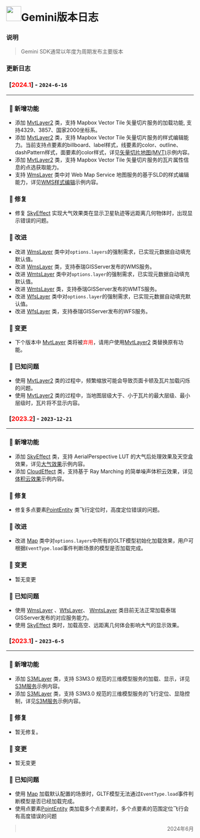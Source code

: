 <div style='height: 6px; background: transparent'></div>

# <img style='width: 40px;' src="/favicon.jpg"/>Gemini版本日志

### 说明
> Gemini SDK通常以年度为周期发布主要版本

### 更新日志

### &nbsp;&nbsp;[<font color=#FF0000 >2024.1</font>] - `2024-6-16`
---

### &nbsp;&nbsp;🚀 新增功能
* 添加 [MvtLayer2](/public/api/MvtLayer2.html) 类，支持 Mapbox Vector Tile 矢量切片服务的加载功能, 支持4329、3857、国家2000坐标系。
* 添加 [MvtLayer2](/public/api/MvtLayer2.html) 类，支持 Mapbox Vector Tile 矢量切片服务的样式编辑能力。当前支持点要素的billboard、label样式，线要素的color、outline、dashPattern样式，面要素的color样式，详见[矢量切片地图(MVT)](/#/system/sandbox?key=/data/example/mvtLayer/mvtLayer)示例内容。
* 添加 [MvtLayer2](/public/api/MvtLayer2.html) 类，支持 Mapbox Vector Tile 矢量切片服务的瓦片属性信息的点选获取能力。
* 支持 [WmsLayer](/public/api/WmsLayer.html) 类中对 Web Map Service 地图服务的基于SLD的样式编辑能力，详见[WMS样式编辑](/#/system/sandbox?key=/data/example/wmsEdit/wmsEdit)示例内容。

### &nbsp;&nbsp;🐛 修复
* 修复 [SkyEffect](/public/api/SkyEffect.html) 实现大气效果类在显示卫星轨迹等远距离几何物体时，出现显示错误的问题。

### &nbsp;&nbsp;🔧 改进
* 改进 [WmsLayer](/public/api/WmsLayer.html) 类中对`options.layers`的强制需求，已实现元数据自动填充默认值。
* 改进 [WmsLayer](/public/api/WmsLayer.html) 类，支持泰瑞GISServer发布的WMS服务。
* 改进 [WmtsLayer](/public/api/WmtsLayer.html) 类中对`options.layer`的强制需求，已实现元数据自动填充默认值。
* 改进 [WmtsLayer](/public/api/WmtsLayer.html) 类，支持泰瑞GISServer发布的WMTS服务。
* 改进 [WfsLayer](/public/api/WfsLayer.html) 类中对`options.layer`的强制需求，已实现元数据自动填充默认值。
* 改进 [WfsLayer](/public/api/WfsLayer.html) 类，支持泰瑞GISServer发布的WFS服务。

### &nbsp;&nbsp;📝 变更
* 下个版本中 [MvtLayer](/public/api/MvtLayer.html) 类将被<font color=#FF0000 >弃用</font>，请用户使用[MvtLayer2](/public/api/MvtLayer2.html) 类替换原有功能。

### &nbsp;&nbsp;🔗 已知问题
* 使用 [MvtLayer2](/public/api/MvtLayer2.html) 类的过程中，频繁缩放可能会导致页面卡顿及瓦片加载闪烁的问题。
* 使用 [MvtLayer2](/public/api/MvtLayer2.html) 类的过程中，当地图层级大于、小于瓦片的最大层级、最小层级时，瓦片将不显示内容。

### &nbsp;&nbsp;[<font color=#FF0000 >2023.2</font>] - `2023-12-21`
---

### &nbsp;&nbsp;🚀 新增功能
* 添加 [SkyEffect](/public/api/SkyEffect.html) 类，支持 AerialPerspective LUT 的大气后处理效果及天空盒效果，详见[大气效果](/#/system/sandbox?key=/data/example/skyEffect/skyEffect)示例内容。
* 添加 [CloudEffect](/public/api/CloudEffect.html) 类，支持基于 Ray Marching 的简单噪声体积云效果，详见[体积云效果](/#/system/sandbox?key=/data/example/cloudEffect/cloudEffect)示例内容。

### &nbsp;&nbsp;🐛 修复
* 修复多点要素[PointEntity](/public/api/PointEntity.html) 类飞行定位时，高度定位错误的问题。

### &nbsp;&nbsp;🔧 改进
* 改进 [Map](/public/api/Map.html) 类中对`options.layers`中所有的GLTF模型初始化加载效果，用户可根据`EventType.load`事件判断场景的模型是否加载完成。

### &nbsp;&nbsp;📝 变更
* 暂无变更

### &nbsp;&nbsp;🔗 已知问题
* 使用 [WmsLayer](/public/api/WmsLayer.html) 、[WfsLayer](/public/api/WmsLayer.html)、 [WmtsLayer](/public/api/WmtsLayer.html) 类目前无法正常加载泰瑞GISServer发布的对应服务能力。
* 使用 [SkyEffect](/public/api/SkyEffect.html) 类时，加载高空、远距离几何体会影响大气的显示效果。

### &nbsp;&nbsp;[<font color=#FF0000 >2023.1</font>] - `2023-6-5`
---

### &nbsp;&nbsp;🚀 新增功能
* 添加 [S3MLayer](/public/api/S3MLayer.html) 类，支持 S3M3.0 规范的三维模型服务的加载、显示，详见[S3M服务](/#/system/sandbox?key=/data/example/s3m/s3m)示例内容。
* 添加 [S3MLayer](/public/api/S3MLayer.html) 类，支持 S3M3.0 规范的三维模型服务的飞行定位、显隐控制，详见[S3M服务](/#/system/sandbox?key=/data/example/s3m/s3m)示例内容。

### &nbsp;&nbsp;🐛 修复
* 暂无修复。

### &nbsp;&nbsp;📝 变更
* 暂无变更

### &nbsp;&nbsp;🔗 已知问题
* 使用 [Map](/public/api/Map.html) 加载默认配置的场景时，GLTF模型无法通过`EventType.load`事件判断模型是否已经加载完成。
* 使用点要素[PointEntity](/public/api/PointEntity.html) 类加载多个点要素时，多个点要素的范围定位飞行会有高度错误的问题

> <p align="right">2024年6月</p>

<div style='height: 20px; background: transparent'></div>
